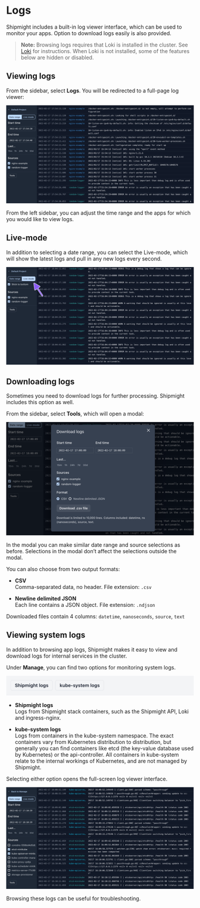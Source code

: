 # Logs

Shipmight includes a built-in log viewer interface, which can be used to monitor your apps. Option to download logs easily is also provided.

> **Note:** Browsing logs requires that Loki is installed in the cluster. See [Loki](Loki.md) for instructions. When Loki is not installed, some of the features below are hidden or disabled.

## Viewing logs

From the sidebar, select **Logs**. You will be redirected to a full-page log viewer:

![Screenshot of the log viewer](images/logs.view.png)

From the left sidebar, you can adjust the time range and the apps for which you would like to view logs.

## Live-mode

In addition to selecting a date range, you can select the Live-mode, which will show the latest logs and pull in any new logs every second.

![Screenshot of Live-mode](images/logs.live.png)

## Downloading logs

Sometimes you need to download logs for further processing. Shipmight includes this option as well.

From the sidebar, select **Tools**, which will open a modal:

![Screenshot of Tools-modal](images/logs.download.png)

In the modal you can make similar date range and source selections as before. Selections in the modal don’t affect the selections outside the modal.

You can also choose from two output formats:

- **CSV**  
  Comma-separated data, no header. File extension: `.csv`

- **Newline delimited JSON**  
  Each line contains a JSON object. File extension: `.ndjson`

Downloaded files contain 4 columns: `datetime`, `nanoseconds`, `source`, `text`

## Viewing system logs

In addition to browsing app logs, Shipmight makes it easy to view and download logs for internal services in the cluster.

Under **Manage**, you can find two options for monitoring system logs.

![Screenshot of system log options](images/logs.system-log-options.png)

- **Shipmight logs**  
  Logs from Shipmight stack containers, such as the Shipmight API, Loki and ingress-nginx.

- **kube-system logs**  
  Logs from containers in the kube-system namespace. The exact containers vary from Kubernetes distribution to distribution, but generally you can find containers like etcd (the key-value database used by Kubernetes) or the api-controller. All containers in kube-system relate to the internal workings of Kubernetes, and are not managed by Shipmight.

Selecting either option opens the full-screen log viewer interface.

![Screenshot of kube-system logs](images/logs.kube-system.png)

Browsing these logs can be useful for troubleshooting.
